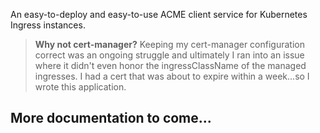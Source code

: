 An easy-to-deploy and easy-to-use ACME client service for Kubernetes Ingress instances.

> **Why not cert-manager?** Keeping my cert-manager configuration correct was an ongoing struggle and ultimately I ran into an issue where it didn't even honor the ingressClassName of the managed ingresses. I had a cert that was about to expire within a week...so I wrote this application.

## More documentation to come...